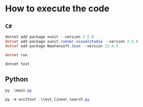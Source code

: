 # How to execute the code

## `C#`

```powershell
dotnet add package xunit --version 2.5.0
dotnet add package xunit.runner.visualstudio --version 2.5.0
dotnet add package Newtonsoft.Json --version 13.0.3

dotnet run

dotnet test
```

## Python

```powershell
py .\main.py

py -m unittest .\test_linear_search.py
```
